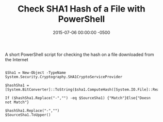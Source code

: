 ﻿---
title:  Check SHA1 Hash of a File with PowerShell
date:   2015-07-06 00:00:00 -0500
categories: IT
---

A short PowerShell script for checking the hash on a file downloaded from the Internet

```powershell$FilePath = "C:\users\user\downloads\gpg4win-2.2.4.exe"

$Sha1 = New-Object -TypeName System.Security.Cryptography.SHA1CryptoServiceProvider

$hashSha1 = [System.BitConverter]::ToString($sha1.ComputeHash([System.IO.File]::ReadAllBytes($FilePath)))

If ($hashSha1.Replace("-","") -eq $SourceSha1) {"Match"}Else{"Doesn not Match"}

$hashSha1.Replace("-","")
$SourceSha1.ToUpper()
```
